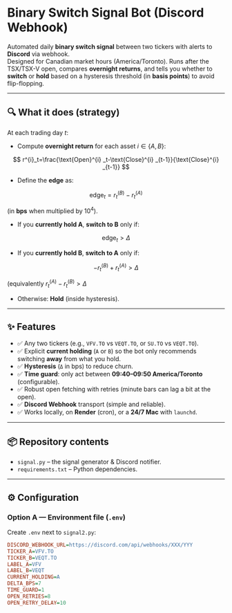 # Binary Switch Signal Bot (Discord Webhook)

Automated daily **binary switch signal** between two tickers with alerts to **Discord** via webhook.  
Designed for Canadian market hours (America/Toronto). Runs after the TSX/TSX-V open, compares **overnight returns**, and tells you whether to **switch** or **hold** based on a hysteresis threshold (in **basis points**) to avoid flip-flopping.

---

## 🔍 What it does (strategy)

At each trading day *t*:

- Compute **overnight return** for each asset $i \in \lbrace A, B \rbrace$: 


$$
r^{i}_t=\frac{\text{Open}^{i} _t-\text{Close}^{i} _{t-1}}{\text{Close}^{i} _{t-1}}
$$

- Define the **edge** as:

$$
\text{edge}_t = r^{(B)}_t - r^{(A)}_t
$$

(in **bps** when multiplied by $10^{4}$).

- If you **currently hold A**, **switch to B** only if:

$$
\text{edge}_t > \Delta
$$

- If you **currently hold B**, **switch to A** only if:

$$
-r^{(B)}_t + r^{(A)}_t > \Delta
$$

(equivalently $r^{(A)}_t-r^{(B)}_t > \Delta$

- Otherwise: **Hold** (inside hysteresis).

---

## ✨ Features

- ✅ Any two tickers (e.g., `VFV.TO` vs `VEQT.TO`, or `SU.TO` vs `VEQT.TO`).
- ✅ Explicit **current holding** (`A` or `B`) so the bot only recommends switching **away** from what you hold.
- ✅ **Hysteresis** (`Δ` in bps) to reduce churn.
- ✅ **Time guard**: only act between **09:40–09:50 America/Toronto** (configurable).
- ✅ Robust open fetching with retries (minute bars can lag a bit at the open).
- ✅ **Discord Webhook** transport (simple and reliable).
- ✅ Works locally, on **Render** (cron), or a **24/7 Mac** with `launchd`.

---

## 📦 Repository contents

- `signal.py` – the signal generator & Discord notifier.
- `requirements.txt` – Python dependencies.

---

## ⚙️ Configuration

### Option A — Environment file (`.env`)

Create `.env` next to `signal2.py`:

```ini
DISCORD_WEBHOOK_URL=https://discord.com/api/webhooks/XXX/YYY
TICKER_A=VFV.TO
TICKER_B=VEQT.TO
LABEL_A=VFV
LABEL_B=VEQT
CURRENT_HOLDING=A
DELTA_BPS=7
TIME_GUARD=1
OPEN_RETRIES=8
OPEN_RETRY_DELAY=10

